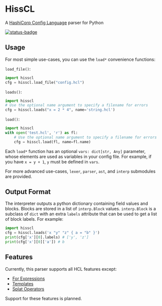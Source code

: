# HissCL

A [HashiCorp Config Language](https://github.com/hashicorp/hcl) parser for Python

[![status-badge](https://ci.elara.ws/api/badges/63/status.svg)](https://ci.elara.ws/repos/63)

## Usage

For most simple use-cases, you can use the `load*` convenience functions:

`load_file()`:
```python
import hisscl
cfg = hisscl.load_file("config.hcl")
```

`loads()`:
```python
import hisscl
# Use the optional name argument to specify a filename for errors
cfg = hisscl.loads("x = 2 * 4", name='string.hcl')
```

`load()`:
```python
import hisscl
with open('test.hcl', 'r') as fl:
    # Use the optional name argument to specify a filename for errors
    cfg = hisscl.load(fl, name=fl.name)
```

Each `load*` function has an optional `vars: dict[str, Any]` parameter, whose elements are used as variables in your config file. For example, if you have `x = y + 1`, `y` must be defined in `vars`.

For more advanced use-cases, `lexer`, `parser`, `ast`, and `interp` submodules are provided.

## Output Format

The interpreter outputs a python dictionary containing field values and blocks. Blocks are stored in a list of `interp.Block` values. `interp.Block` is a subclass of `dict` with an extra `labels` attribute that can be used to get a list of block labels. For example:

```python
import hisscl
cfg = hisscl.loads('x "y" "z" { a = "b" }')
print(cfg['x'][0].labels) # ['y', 'z']
print(cfg['x'][0]['a']) # b
```

## Features

Currently, this parser supports all HCL features except:

- [For Expressions](https://github.com/hashicorp/hcl/blob/main/hclsyntax/spec.md#for-expressions)
- [Templates](https://github.com/hashicorp/hcl/blob/main/hclsyntax/spec.md#templates)
- [Splat Operators](https://github.com/hashicorp/hcl/blob/main/hclsyntax/spec.md#splat-operators)

Support for these features is planned.